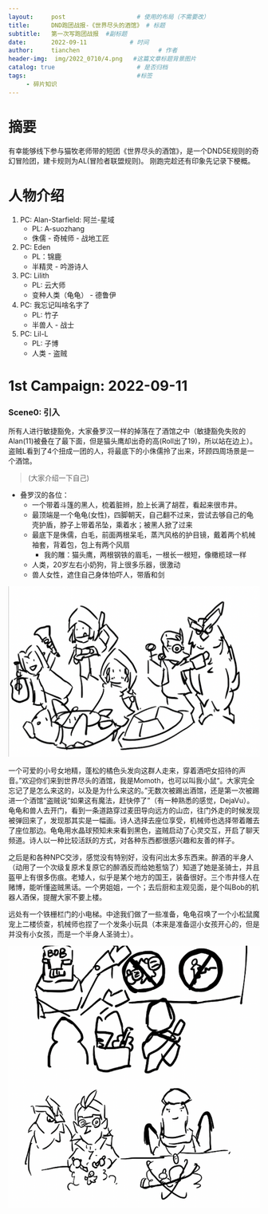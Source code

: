 ```yaml
---
layout:     post                    # 使用的布局（不需要改）
title:      DND跑团战报-《世界尽头的酒馆》 # 标题 
subtitle:   第一次写跑团战报  #副标题
date:       2022-09-11            # 时间
author:     tianchen                      # 作者
header-img:  img/2022_0710/4.png   #这篇文章标题背景图片  
catalog: true                       # 是否归档
tags:                               #标签
     - 碎片知识
---
```


# 摘要

有幸能够线下参与猫牧老师带的短团《世界尽头的酒馆》，是一个DND5E规则的奇幻冒险团，建卡规则为AL(冒险者联盟规则)。
刚跑完趁还有印象先记录下梗概。

# 人物介绍

1. PC: Alan-Starfield: 阿兰-星域
    - PL: A-suozhang
    - 侏儒 - 奇械师 - 战地工匠
2. PC: Eden
    - PL：锦鹿
    - 半精灵 - 吟游诗人
3. PC: Lilith
    - PL: 云大师
    - 变种人类（龟龟） - 德鲁伊
4. PC: 我忘记叫啥名字了
    - PL: 竹子
    - 半兽人 - 战士
5. PC: Lil-L
    - PL: 子博
    - 人类 - 盗贼

# 1st Campaign: 2022-09-11

### Scene0: 引入

所有人进行敏捷豁免，大家叠罗汉一样的掉落在了酒馆之中（敏捷豁免失败的Alan(11)被叠在了最下面，但是猫头鹰却出奇的高(Roll出了19)，所以站在边上）。盗贼L看到了4个扭成一团的人，将最底下的小侏儒拎了出来，环顾四周场景是一个酒馆。

> (大家介绍一下自己)

- 叠罗汉的各位：
    - 一个带着斗篷的黑人，梳着脏辫，脸上长满了胡茬，看起来很市井。
    - 最顶端是一个龟龟(女性)，四脚朝天，自己翻不过来，尝试去够自己的龟壳护盾，脖子上带着吊坠，乘着水；被黑人掀了过来
    - 最底下是侏儒，白毛，前面两根呆毛，蒸汽风格的护目镜，戴着两个机械袖套，背着包，包上有两个风扇
        - 我的雕：猫头鹰，两根钢铁的眉毛，一根长一根短，像橄榄球一样
    - 人类，20岁左右小奶狗，背上很多乐器，很激动
    - 兽人女性，遮住自己身体怕吓人，带盾和剑

![](https://github.com/A-suozhang/MyPicBed/raw/master/img/20220916202452.png)

一个可爱的小号女地精，蓬松的橘色头发向这群人走来，穿着酒吧女招待的声音。”欢迎你们来到世界尽头的酒馆，我是Momoth，也可以叫我小鼠“。大家完全忘记了是怎么来这的，以及是为什么来这的。”无数次被踢出酒馆，还是第一次被踢进一个酒馆“盗贼说“如果这有魔法，赶快停了”（有一种熟悉的感觉，DejaVu）。龟龟和兽人去开门，看到一条道路穿过麦田导向远方的山峦，往门外走的时候发现被弹回来了，发现那其实是一幅画。诗人选择去座位享受，机械师也选择带着雕去了座位那边。龟龟用水晶球预知未来看到黑色，盗贼启动了心灵交互，开启了聊天频道。诗人以一种比较活跃的方式，对各种东西都很感兴趣和友善的样子。

之后是和各种NPC交涉，感觉没有特别好，没有问出太多东西来。醉酒的半身人（动用了一个次级复原术复原它的醉酒反而给她惹恼了）知道了她是圣骑士，并且盔甲上有很多伤痕。老矮人，似乎是某个地方的国王，装备很好。三个市井怪人在赌博，能听懂盗贼黑话。一个男姐姐，一个；去后厨和主观见面，是个叫Bob的机器人酒保，提醒大家不要上楼。

远处有一个铁栅栏门的小电梯。中途我们做了一些准备，龟龟召唤了一个小松鼠魔宠上二楼侦查，机械师也捏了一个发条小玩具（本来是准备逗小女孩开心的，但是并没有小女孩，而是一个半身人圣骑士）。

![](https://github.com/A-suozhang/MyPicBed/raw/master/img/20220916202514.png)
